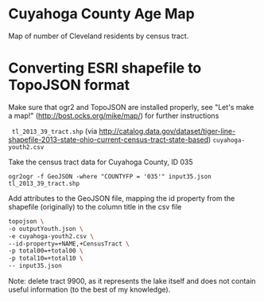 Cuyahoga County Age Map
====================

Map of number of Cleveland residents by census tract. 


# Converting ESRI shapefile to TopoJSON format

Make sure that ogr2 and TopoJSON are installed properly, see "Let's make a map!" (http://bost.ocks.org/mike/map/) for further instructions



 ``` tl_2013_39_tract.shp``` (via http://catalog.data.gov/dataset/tiger-line-shapefile-2013-state-ohio-current-census-tract-state-based)
 ``` cuyahoga-youth2.csv ``` 
  
Take the census tract data for Cuyahoga County, ID 035

``` ogr2ogr -f GeoJSON -where "COUNTYFP = '035'" input35.json tl_2013_39_tract.shp ```

Add attributes to the GeoJSON file, mapping the id property from the shapefile (originally) to the column title in the csv file

```bash 
topojson \
-o outputYouth.json \
-e cuyahoga-youth2.csv \
--id-property=+NAME,+CensusTract \
-p total00=+total00 \
-p total10=+total10 \
-- input35.json 
```

Note: delete tract 9900, as it represents the lake itself and does not contain useful information (to the best of my knowledge).
